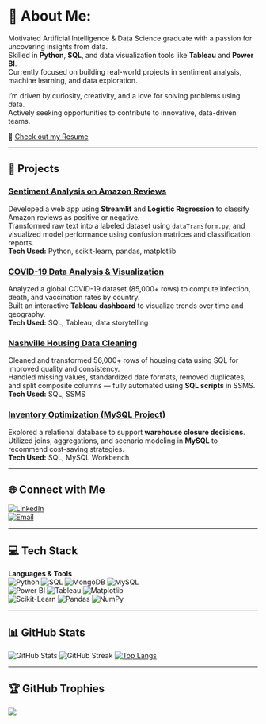 # 💫 About Me:
Motivated Artificial Intelligence & Data Science graduate with a passion for uncovering insights from data.  
Skilled in **Python**, **SQL**, and data visualization tools like **Tableau** and **Power BI**.  
Currently focused on building real-world projects in sentiment analysis, machine learning, and data exploration.

I’m driven by curiosity, creativity, and a love for solving problems using data.  
Actively seeking opportunities to contribute to innovative, data-driven teams.

📄 [Check out my Resume](https://flowcv.com/resume/9pllgd6dl4qo)

---

## 🚀 Projects

### [Sentiment Analysis on Amazon Reviews](https://github.com/NIKITA-1805/sentiment-analysis)  
Developed a web app using **Streamlit** and **Logistic Regression** to classify Amazon reviews as positive or negative.  
Transformed raw text into a labeled dataset using `dataTransform.py`, and visualized model performance using confusion matrices and classification reports.  
**Tech Used:** Python, scikit-learn, pandas, matplotlib

### [COVID-19 Data Analysis & Visualization](https://github.com/NIKITA-1805/DataAnalysisProject)  
Analyzed a global COVID-19 dataset (85,000+ rows) to compute infection, death, and vaccination rates by country.  
Built an interactive **Tableau dashboard** to visualize trends over time and geography.  
**Tech Used:** SQL, Tableau, data storytelling

### [Nashville Housing Data Cleaning](https://github.com/NIKITA-1805/Nashville-Housing-Data-Cleaning)  
Cleaned and transformed 56,000+ rows of housing data using SQL for improved quality and consistency.  
Handled missing values, standardized date formats, removed duplicates, and split composite columns — fully automated using **SQL scripts** in SSMS.  
**Tech Used:** SQL, SSMS

### [Inventory Optimization (MySQL Project)](https://github.com/NIKITA-1805/mint-classics-inventory-analysis)  
Explored a relational database to support **warehouse closure decisions**.  
Utilized joins, aggregations, and scenario modeling in **MySQL** to recommend cost-saving strategies.  
**Tech Used:** SQL, MySQL Workbench

---

## 🌐 Connect with Me

[![LinkedIn](https://img.shields.io/badge/LinkedIn-%230077B5.svg?logo=linkedin&logoColor=white)](https://www.linkedin.com/in/nikita-jadhao-40450b286/)  
[![Email](https://img.shields.io/badge/Email-D14836?logo=gmail&logoColor=white)](mailto:nikkij1805@gmail.com)

---

## 💻 Tech Stack

**Languages & Tools**  
![Python](https://img.shields.io/badge/python-3670A0?style=for-the-badge&logo=python&logoColor=ffdd54)  ![SQL](https://img.shields.io/badge/sql-%2307405e.svg?style=for-the-badge&logo=sqlite&logoColor=white)  ![MongoDB](https://img.shields.io/badge/MongoDB-%234ea94b.svg?style=for-the-badge&logo=mongodb&logoColor=white)  ![MySQL](https://img.shields.io/badge/mysql-4479A1.svg?style=for-the-badge&logo=mysql&logoColor=white)  
![Power BI](https://img.shields.io/badge/powerbi-F2C811?style=for-the-badge&logo=powerbi&logoColor=black)   ![Tableau](https://img.shields.io/badge/tableau-E97627?style=for-the-badge&logo=tableau&logoColor=white) 
![Matplotlib](https://img.shields.io/badge/Matplotlib-%23ffffff.svg?style=for-the-badge&logo=Matplotlib&logoColor=black)  
![Scikit-Learn](https://img.shields.io/badge/scikit--learn-%23F7931E.svg?style=for-the-badge&logo=scikit-learn&logoColor=white)  ![Pandas](https://img.shields.io/badge/pandas-%23150458.svg?style=for-the-badge&logo=pandas&logoColor=white)  ![NumPy](https://img.shields.io/badge/numpy-%23013243.svg?style=for-the-badge&logo=numpy&logoColor=white)  

---

## 📊 GitHub Stats

![GitHub Stats](https://github-readme-stats.vercel.app/api?username=NIKITA-1805&theme=dark&show_icons=true&count_private=true)
![GitHub Streak](https://streak-stats.demolab.com/?user=NIKITA-1805&theme=dark&hide_border=false)
[![Top Langs](https://github-readme-stats.vercel.app/api/top-langs/?username=NIKITA-1805&layout=donut-vertical&theme=dark)](https://github.com/anuraghazra/github-readme-stats)

---

## 🏆 GitHub Trophies

![](https://github-profile-trophy.vercel.app/?username=NIKITA-1805&theme=radical&no-frame=true&no-bg=true&margin-w=4)

